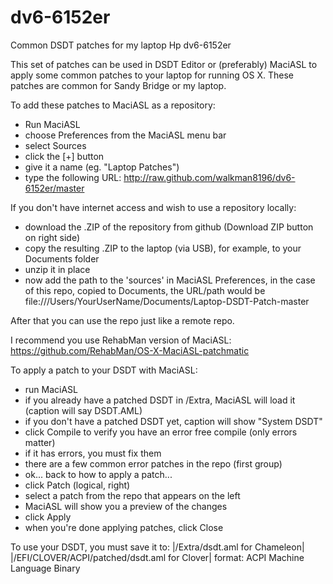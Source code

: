 # dv6-6152er
Common DSDT patches for my laptop Hp dv6-6152er

This set of patches can be used in DSDT Editor or (preferably) MaciASL to apply
some common patches to your laptop for running OS X.  These patches are common
for Sandy Bridge or my laptop.

To add these patches to MaciASL as a repository:
- Run MaciASL
- choose Preferences from the MaciASL menu bar
- select Sources
- click the [+] button
- give it a name (eg. "Laptop Patches")
- type the following URL: http://raw.github.com/walkman8196/dv6-6152er/master

If you don't have internet access and wish to use a repository locally:
- download the .ZIP of the repository from github (Download ZIP button on right side)
- copy the resulting .ZIP to the laptop (via USB), for example, to your Documents folder
- unzip it in place
- now add the path to the 'sources' in MaciASL Preferences, in the case of this repo, copied to Documents, the URL/path would be file:///Users/YourUserName/Documents/Laptop-DSDT-Patch-master

After that you can use the repo just like a remote repo.


I recommend you use RehabMan version of MaciASL: 
https://github.com/RehabMan/OS-X-MaciASL-patchmatic


To apply a patch to your DSDT with MaciASL:
- run MaciASL
- if you already have a patched DSDT in /Extra, MaciASL will load it 
  (caption will say DSDT.AML)
- if you don't have a patched DSDT yet, caption will show "System DSDT"
- click Compile to verify you have an error free compile
  (only errors matter)
- if it has errors, you must fix them
- there are a few common error patches in the repo (first group)
- ok... back to how to apply a patch...
- click Patch (logical, right)
- select a patch from the repo that appears on the left
- MaciASL will show you a preview of the changes
- click Apply
- when you're done applying patches, click Close

To use your DSDT, you must save it to:
|/Extra/dsdt.aml for Chameleon|
|/EFI/CLOVER/ACPI/patched/dsdt.aml for Clover|
format: ACPI Machine Language Binary
